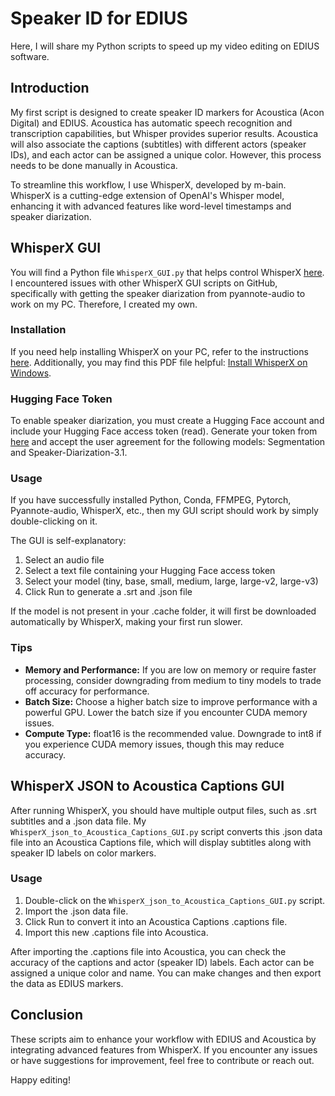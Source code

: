 # Speaker ID for EDIUS

Here, I will share my Python scripts to speed up my video editing on EDIUS software.

## Introduction

My first script is designed to create speaker ID markers for Acoustica (Acon Digital) and EDIUS. Acoustica has automatic speech recognition and transcription capabilities, but Whisper provides superior results. Acoustica will also associate the captions (subtitles) with different actors (speaker IDs), and each actor can be assigned a unique color. However, this process needs to be done manually in Acoustica.

To streamline this workflow, I use WhisperX, developed by m-bain. WhisperX is a cutting-edge extension of OpenAI's Whisper model, enhancing it with advanced features like word-level timestamps and speaker diarization.

## WhisperX GUI

You will find a Python file `WhisperX_GUI.py` that helps control WhisperX [here](https://github.com/m-bain/whisperX). I encountered issues with other WhisperX GUI scripts on GitHub, specifically with getting the speaker diarization from pyannote-audio to work on my PC. Therefore, I created my own.

### Installation

If you need help installing WhisperX on your PC, refer to the instructions [here](https://github.com/Pikurrot/whisper-gui). Additionally, you may find this PDF file helpful: [Install WhisperX on Windows](https://github.com/ycyy/faster-whisper-webui/blob/main/docs/windows/install_win10_win11.pdf).

### Hugging Face Token

To enable speaker diarization, you must create a Hugging Face account and include your Hugging Face access token (read). Generate your token from [here](https://huggingface.co/settings/tokens) and accept the user agreement for the following models: Segmentation and Speaker-Diarization-3.1.

### Usage

If you have successfully installed Python, Conda, FFMPEG, Pytorch, Pyannote-audio, WhisperX, etc., then my GUI script should work by simply double-clicking on it.

The GUI is self-explanatory:

1. Select an audio file
2. Select a text file containing your Hugging Face access token
3. Select your model (tiny, base, small, medium, large, large-v2, large-v3)
4. Click Run to generate a .srt and .json file

If the model is not present in your .cache folder, it will first be downloaded automatically by WhisperX, making your first run slower.

### Tips

- **Memory and Performance:** If you are low on memory or require faster processing, consider downgrading from medium to tiny models to trade off accuracy for performance.
- **Batch Size:** Choose a higher batch size to improve performance with a powerful GPU. Lower the batch size if you encounter CUDA memory issues.
- **Compute Type:** float16 is the recommended value. Downgrade to int8 if you experience CUDA memory issues, though this may reduce accuracy.

## WhisperX JSON to Acoustica Captions GUI

After running WhisperX, you should have multiple output files, such as .srt subtitles and a .json data file. My `WhisperX_json_to_Acoustica_Captions_GUI.py` script converts this .json data file into an Acoustica Captions file, which will display subtitles along with speaker ID labels on color markers.

### Usage

1. Double-click on the `WhisperX_json_to_Acoustica_Captions_GUI.py` script.
2. Import the .json data file.
3. Click Run to convert it into an Acoustica Captions .captions file.
4. Import this new .captions file into Acoustica.

After importing the .captions file into Acoustica, you can check the accuracy of the captions and actor (speaker ID) labels. Each actor can be assigned a unique color and name. You can make changes and then export the data as EDIUS markers.

## Conclusion

These scripts aim to enhance your workflow with EDIUS and Acoustica by integrating advanced features from WhisperX. If you encounter any issues or have suggestions for improvement, feel free to contribute or reach out.

Happy editing!
